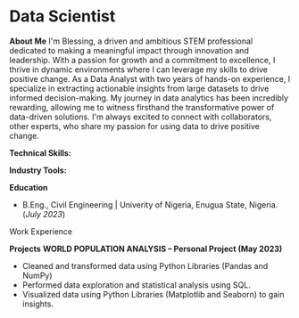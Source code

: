 # Data Scientist

**About Me**
I'm Blessing, a driven and ambitious STEM professional dedicated to making a meaningful impact through innovation and leadership. With a passion for growth and a commitment to excellence, I thrive in dynamic environments where I can leverage my skills to drive positive change.
As a Data Analyst with two years of hands-on experience, I specialize in extracting actionable insights from large datasets to drive informed decision-making. My journey in data analytics has been incredibly rewarding, allowing me to witness firsthand the transformative power of data-driven solutions. I'm always excited to connect with collaborators, other experts, who share my passion for using data to drive positive change.

**Technical Skills:**

**Industry Tools:**

**Education**
- B.Eng., Civil Engineering | Univerity of Nigeria, Enugua State, Nigeria.   (_July 2023_)

Work Experience


**Projects**
**WORLD POPULATION ANALYSIS – Personal Project   (May 2023)** 
- Cleaned and transformed data using Python Libraries (Pandas and NumPy) 
- Performed data exploration and statistical analysis using SQL. 
- Visualized data using Python Libraries (Matplotlib and Seaborn) to gain insights.
